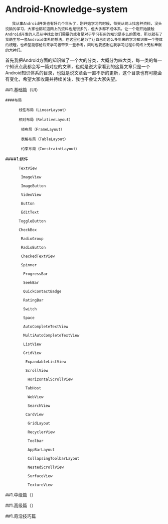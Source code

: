 # Android-Knowledge-system
       我从事Android开发也有好几个年头了，刚开始学习的时候，每天从网上找各种资料，没头没脑的学习，大家也都知道网上的资料也是很多的，但大多都不成体系，让一个刚开始接触Android开发的人员从中找出他们需要的或者是对于学习有用的知识是多么的困难，所以就有了我萌生写一套Android体系的想法，在这里也是为了让自己对这么多年来的学习知识做一个整体的梳理，也希望能够给后来学习者带来一些参考，同时也要感谢在我学习过程中网络上无私奉献的大神们。
首先我把Android方面的知识做了一个大的分类，大概分为四大类，每一类的每一个知识点我都会写一篇对应的文章，也就是说大家看到的这篇文章只是一个Android知识体系的目录，也就是说文章会一直不断的更新，这个目录也有可能会有变化，希望大家收藏并持续关注，我也不会让大家失望。

##1.基础篇（UI）

    ####布局

          线性布局（LinearLayout）

          相对布局（RelativeLayout）

           帧布局（FrameLayout）

           表格布局（TableLayout）

           约束布局（ConstraintLayout）

   ####1.组件

          TextView

           ImageView

           ImageButton

           VideoView

           Button

           EditText

          ToggleButton

          CheckBox

           RadioGroup

           RadioButton

           CheckedTextView

           Spinner

            ProgressBar

            SeekBar

            QuickContactBadge

            RatingBar

            Switch

            Space

            AutoCompleteTextView

            MultiAutoCompleteTextView

            ListView

            GridView

             ExpandableListView

             ScrollView

              HorizontalScrollView

             TabHost

              WebView

              SearchView

             CardView

              GridLayout

              RecyclerView

              Toolbar

              AppBarLayout

              CollapsingToolbarLayout

              NestedScrollView

              SurfaceView

              TextureView



##1.中级篇（）

##1.高级篇（）

##1.奇淫技巧篇
